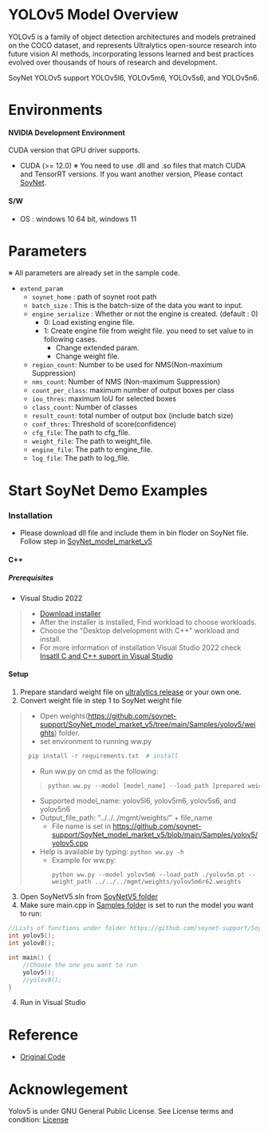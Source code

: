 
# YOLOv5 Model Overview
YOLOv5 is a family of object detection architectures and models pretrained on the COCO dataset, and represents Ultralytics open-source research into future vision AI methods, incorporating lessons learned and best practices evolved over thousands of hours of research and development.  
  
SoyNet YOLOv5 support YOLOv5l6, YOLOv5m6, YOLOv5s6, and YOLOv5n6.



# Environments   
#### NVIDIA Development Environment
CUDA version that GPU driver supports.
 - CUDA (>= 12.0)
    ※ You need to use .dll and .so files that match CUDA and TensorRT versions. If you want another version, Please contact [SoyNet](https://soynet.io/en/).
#### S/W
 - OS : windows 10 64 bit, windows 11



# Parameters
※ All parameters are already set in the sample code.
 - `extend_param`
      - `soynet_home` : path of soynet root path
      - `batch_size` : This is the batch-size of the data you want to input.
      - `engine_serialize` : Whether or not the engine is created. (default : 0)
         - 0: Load existing engine file.
         - 1: Create engine file from weight file. you need to set value to in following cases.
            - Change extended param.
            - Change weight file.
      - `region_count`: Number to be used for NMS(Non-maximum Suppression)
      - `nms_count`: Number of NMS (Non-maximum Suppression)
      - `count_per_class`: maximum number of output boxes per class
      - `iou_thres`:  maximum IoU for selected boxes
      - `class_count`: Number of classes
      - `result_count`: total number of output box (include batch size)
      - `conf_thres`: Threshold of score(confidence)
      - `cfg_file`: The path to cfg_file.
      - `weight_file`: The path to weight_file.
      - `engine_file`: The path to engine_file.
      - `log_file`:  The path to log_file.


# Start SoyNet Demo Examples

### Installation
* Please download dll file and include them in bin floder on SoyNet file. Follow step in [SoyNet_model_market_v5](https://github.com/soynet-support/SoyNet_model_market_v5/releases/tag/SoyNet_v5.1.0)

#### C++
##### Prerequisites
- Visual Studio 2022 
>- [Download installer](https://visualstudio.microsoft.com/vs/)
>- After the installer is installed, Find workload to choose workloads.
>- Choose the "Desktop delvelopment with C++" workload and install.
>- For more information of installation Visual Studio 2022 check [Insatll C and C++ suport in Visual Studio](https://learn.microsoft.com/en-us/cpp/build/vscpp-step-0-installation?view=msvc-170)

#### Setup
1.  Prepare standard weight file on [ultralytics release](https://github.com/ultralytics/yolov5/releases/tag/v7.0) or your own one.
2.  Convert weight file in step 1 to SoyNet weight file
  > - Open weights(https://github.com/soynet-support/SoyNet_model_market_v5/tree/main/Samples/yolov5/weights) folder.
  >	- set environment to running ww.py 
  >	```python
  >	pip install -r requirements.txt  # install 
  >	```
  > - Run ww.py on cmd as the following:
  >>	```python
  >>	python ww.py --model [model_name] --load_path [prepared weight file including path] --weight_path [output file path]
  >>	```
  >	- Supported model_name: yolov5l6, yolov5m6, yolov5s6, and yolov5n6
  >	- Output_file_path: "../../../mgmt/weights/" + file_name
  >     - File name is set in https://github.com/soynet-support/SoyNet_model_market_v5/blob/main/Samples/yolov5/yolov5.cpp
  >	- Help is available by typing:
  >	```python ww.py -h```
  >   - Example for ww.py:
  > 	```
  > 	python ww.py --model yolov5m6 --load_path ./yolov5m.pt --weight_path ../../../mgmt/weights/yolov5m6r62.weights
  > 	```
3. Open SoyNetV5.sln from [SoyNetV5 folder](https://github.com/soynet-support/SoyNet_model_market_v5/tree/main/SoyNetV5)
4.  Make sure main.cpp in [Samples folder](https://github.com/soynet-support/SoyNet_model_market_v5/tree/main/Samples) is set to run the model you want to run:
```c++
//Lists of functions under folder https://github.com/soynet-support/SoyNet_model_market_v5/tree/main/Samples
int yolov5();	
int yolov8();

int main() {
	//Choose the one you want to run
	yolov5();
	//yolov8();
}
```
4. Run in Visual Studio

# Reference
 - [Original Code](https://github.com/ultralytics/yolov5)

# Acknowlegement

Yolov5 is under GNU General Public License. 
See License terms and condition: [License](https://github.com/ultralytics/yolov5/blob/master/LICENSE)
